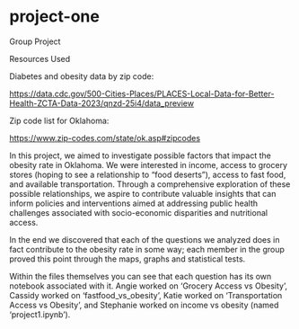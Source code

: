 # project-one
Group Project



Resources Used





Diabetes and obesity data by zip code: 

https://data.cdc.gov/500-Cities-Places/PLACES-Local-Data-for-Better-Health-ZCTA-Data-2023/qnzd-25i4/data_preview

Zip code list for Oklahoma:

https://www.zip-codes.com/state/ok.asp#zipcodes

In this project, we aimed to investigate possible factors that impact the obesity rate in Oklahoma. We were interested in income, access to grocery stores (hoping to see a relationship to “food deserts”), access to fast food, and available transportation. Through a comprehensive exploration of these possible relationships, we aspire to contribute valuable insights that can inform policies and interventions aimed at addressing public health challenges associated with socio-economic disparities and nutritional access.

In the end we discovered that each of the questions we analyzed does in fact contribute to the obesity rate in some way; each member in the group proved this point through the maps, graphs and statistical tests.

Within the files themselves you can see that each question has its own notebook associated with it. Angie worked on ‘Grocery Access vs Obesity’, Cassidy worked on ‘fastfood_vs_obesity’, Katie worked on ‘Transportation Access vs Obesity’, and Stephanie worked on income vs obesity (named ‘project1.ipynb’).

